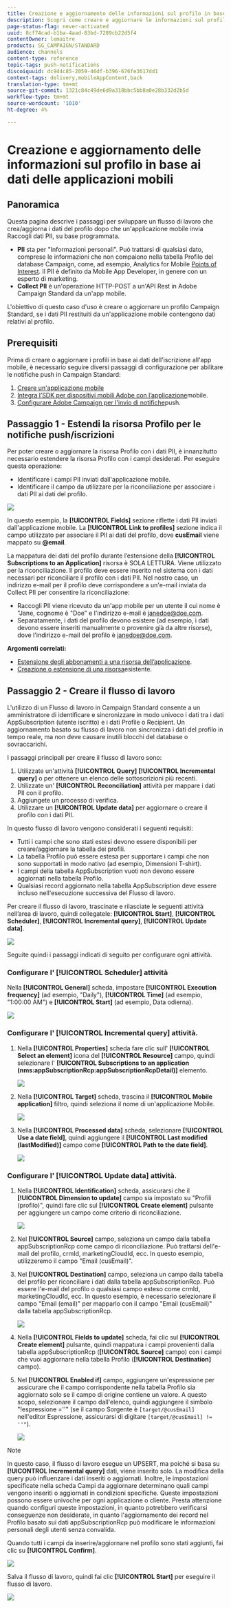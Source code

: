 ```yaml
---
title: Creazione e aggiornamento delle informazioni sul profilo in base ai dati delle applicazioni mobili
description: Scopri come creare e aggiornare le informazioni sul profilo in base ai dati delle applicazioni mobili.
page-status-flag: never-activated
uuid: 8cf74cad-b1ba-4aad-83bd-7289cb22d5f4
contentOwner: lemaitre
products: SG_CAMPAIGN/STANDARD
audience: channels
content-type: reference
topic-tags: push-notifications
discoiquuid: dc944c85-2059-46df-b396-676fe3617dd1
context-tags: delivery,mobileAppContent,back
translation-type: tm+mt
source-git-commit: 1321c84c49de6d9a318bbc5bb8a0e28b332d2b5d
workflow-type: tm+mt
source-wordcount: '1010'
ht-degree: 4%

---
```



# Creazione e aggiornamento delle informazioni sul profilo in base ai dati delle applicazioni mobili

## Panoramica

Questa pagina descrive i passaggi per sviluppare un flusso di lavoro che crea/aggiorna i dati del profilo dopo che un&#39;applicazione mobile invia Raccogli dati PII, su base programmata.

* **PII** sta per &quot;Informazioni personali&quot;. Può trattarsi di qualsiasi dato, comprese le informazioni che non compaiono nella tabella Profilo del database Campaign, come, ad esempio, Analytics for Mobile [Points of Interest](../../integrating/using/about-campaign-points-of-interest-data-integration.md). Il PII è definito da Mobile App Developer, in genere con un esperto di marketing.
* **Collect PII** è un&#39;operazione HTTP-POST a un&#39;API Rest in  Adobe Campaign Standard da un&#39;app mobile.

L&#39;obiettivo di questo caso d&#39;uso è creare o aggiornare un profilo Campaign Standard, se i dati PII restituiti da un&#39;applicazione mobile contengono dati relativi al profilo.

## Prerequisiti

Prima di creare o aggiornare i profili in base ai dati dell&#39;iscrizione all&#39;app mobile, è necessario seguire diversi passaggi di configurazione per abilitare le notifiche push in Campaign Standard:

1. [Creare un&#39;applicazione mobile](../../administration/using/configuring-a-mobile-application.md)
1. [Integra l’SDK per dispositivi mobili  Adobe con l’applicazione](https://helpx.adobe.com/it/campaign/kb/integrate-mobile-sdk.html)mobile.
1. [Configurare  Adobe Campaign per l&#39;invio di notifiche](https://docs.adobe.com/content/help/it-IT/campaign-standard/using/administrating/configuring-channels/configuring-a-mobile-application.html)push.

## Passaggio 1 - Estendi la risorsa Profilo per le notifiche push/iscrizioni

Per poter creare o aggiornare la risorsa Profilo con i dati PII, è innanzitutto necessario estendere la risorsa Profilo con i campi desiderati. Per eseguire questa operazione:

* Identificare i campi PII inviati dall&#39;applicazione mobile.
* Identificare il campo da utilizzare per la riconciliazione per associare i dati PII ai dati del profilo.

![](assets/update_profile1.png)

In questo esempio, la **[!UICONTROL Fields]** sezione riflette i dati PII inviati dall&#39;applicazione mobile. La **[!UICONTROL Link to profiles]** sezione indica il campo utilizzato per associare il PII ai dati del profilo, dove **cusEmail** viene mappato su **@email**.

La mappatura dei dati del profilo durante l’estensione della **[!UICONTROL Subscriptions to an Application]** risorsa è SOLA LETTURA. Viene utilizzato per la riconciliazione. Il profilo deve essere inserito nel sistema con i dati necessari per riconciliare il profilo con i dati PII. Nel nostro caso, un indirizzo e-mail per il profilo deve corrispondere a un&#39;e-mail inviata da Collect PII per consentire la riconciliazione:

* Raccogli PII viene ricevuto da un&#39;app mobile per un utente il cui nome è &quot;Jane, cognome è &quot;Doe&quot; e l&#39;indirizzo e-mail è janedoe@doe.com.
* Separatamente, i dati del profilo devono esistere (ad esempio, i dati devono essere inseriti manualmente o provenire già da altre risorse), dove l&#39;indirizzo e-mail del profilo è janedoe@doe.com.

**Argomenti correlati:**

* [Estensione degli abbonamenti a una risorsa dell’applicazione](../../developing/using/extending-the-subscriptions-to-an-application-resource.md).
* [Creazione o estensione di una risorsa](../../developing/using/key-steps-to-add-a-resource.md)esistente.

## Passaggio 2 - Creare il flusso di lavoro

L&#39;utilizzo di un Flusso di lavoro in Campaign Standard consente a un amministratore di identificare e sincronizzare in modo univoco i dati tra i dati AppSubscription (utente iscritto) e i dati Profile o Recipient. Un aggiornamento basato su flusso di lavoro non sincronizza i dati del profilo in tempo reale, ma non deve causare inutili blocchi del database o sovraccarichi.

I passaggi principali per creare il flusso di lavoro sono:

1. Utilizzate un&#39;attività **[!UICONTROL Query]** **[!UICONTROL Incremental query]** o per ottenere un elenco delle sottoscrizioni più recenti.
1. Utilizzate un&#39; **[!UICONTROL Reconciliation]** attività per mappare i dati PII con il profilo.
1. Aggiungete un processo di verifica.
1. Utilizzare un **[!UICONTROL Update data]** per aggiornare o creare il profilo con i dati PII.

In questo flusso di lavoro vengono considerati i seguenti requisiti:

* Tutti i campi che sono stati estesi devono essere disponibili per creare/aggiornare la tabella dei profili.
* La tabella Profilo può essere estesa per supportare i campi che non sono supportati in modo nativo (ad esempio, Dimensioni T-shirt).
* I campi della tabella AppSubscription vuoti non devono essere aggiornati nella tabella Profilo.
* Qualsiasi record aggiornato nella tabella AppSubscription deve essere incluso nell&#39;esecuzione successiva del Flusso di lavoro.

Per creare il flusso di lavoro, trascinate e rilasciate le seguenti attività nell’area di lavoro, quindi collegatele: **[!UICONTROL Start]**, **[!UICONTROL Scheduler]**, **[!UICONTROL Incremental query]**, **[!UICONTROL Update data]**.

![](assets/update_profile0.png)

Seguite quindi i passaggi indicati di seguito per configurare ogni attività.

### Configurare l&#39; **[!UICONTROL Scheduler]** attività

Nella **[!UICONTROL General]** scheda, impostare **[!UICONTROL Execution frequency]** (ad esempio, &quot;Daily&quot;), **[!UICONTROL Time]** (ad esempio, &quot;1:00:00 AM&quot;) e **[!UICONTROL Start]** (ad esempio, Data odierna).

![](assets/update_profile2.png)

### Configurare l&#39; **[!UICONTROL Incremental query]** attività.

1. Nella **[!UICONTROL Properties]** scheda fare clic sull&#39; **[!UICONTROL Select an element]** icona del **[!UICONTROL Resource]** campo, quindi selezionare l&#39; **[!UICONTROL Subscriptions to an application (nms:appSubscriptionRcp:appSubscriptionRcpDetail)]** elemento.

   ![](assets/update_profile3.png)

1. Nella **[!UICONTROL Target]** scheda, trascina il **[!UICONTROL Mobile application]** filtro, quindi seleziona il nome di un&#39;applicazione Mobile.

   ![](assets/update_profile4.png)

1. Nella **[!UICONTROL Processed data]** scheda, selezionare **[!UICONTROL Use a date field]**, quindi aggiungere il **[!UICONTROL Last modified (lastModified)]** campo come **[!UICONTROL Path to the date field]**.

   ![](assets/update_profile5.png)

### Configurare l&#39; **[!UICONTROL Update data]** attività.

1. Nella **[!UICONTROL Identification]** scheda, assicurarsi che il **[!UICONTROL Dimension to update]** campo sia impostato su &quot;Profili (profilo)&quot;, quindi fare clic sul **[!UICONTROL Create element]** pulsante per aggiungere un campo come criterio di riconciliazione.

   ![](assets/update_profile_createelement.png)

1. Nel **[!UICONTROL Source]** campo, seleziona un campo dalla tabella appSubscriptionRcp come campo di riconciliazione. Può trattarsi dell&#39;e-mail del profilo, crmId, marketingCloudId, ecc. In questo esempio, utilizzeremo il campo &quot;Email (cusEmail)&quot;.

1. Nel **[!UICONTROL Destination]** campo, seleziona un campo dalla tabella del profilo per riconciliare i dati dalla tabella appSubscriptionRcp. Può essere l&#39;e-mail del profilo o qualsiasi campo esteso come crmId, marketingCloudId, ecc. In questo esempio, è necessario selezionare il campo &quot;Email (email)&quot; per mapparlo con il campo &quot;Email (cusEmail)&quot; dalla tabella appSubscriptionRcp.

   ![](assets/update_profile7.png)

1. Nella **[!UICONTROL Fields to update]** scheda, fai clic sul **[!UICONTROL Create element]** pulsante, quindi mappatura i campi provenienti dalla tabella appSubscriptionRcp (**[!UICONTROL Source]** campo) con i campi che vuoi aggiornare nella tabella Profilo (**[!UICONTROL Destination]** campo).

1. Nel **[!UICONTROL Enabled if]** campo, aggiungere un&#39;espressione per assicurare che il campo corrispondente nella tabella Profilo sia aggiornato solo se il campo di origine contiene un valore. A questo scopo, selezionare il campo dall&#39;elenco, quindi aggiungere il simbolo &quot;!espressione =&#39;&#39;&quot; (se il campo Sorgente è `[target/@cusEmail]` nell&#39;editor Espressione, assicurarsi di digitare `[target/@cusEmail] != ''"`).

   ![](assets/update_profile8.png)

>[!NOTE]
>
>In questo caso, il flusso di lavoro esegue un UPSERT, ma poiché si basa su **[!UICONTROL Incremental query]** dati, viene inserito solo. La modifica della query può influenzare i dati inseriti o aggiornati.
>Inoltre, le impostazioni specificate nella scheda Campi da aggiornare determinano quali campi vengono inseriti o aggiornati in condizioni specifiche. Queste impostazioni possono essere univoche per ogni applicazione o cliente.
>Presta attenzione quando configuri queste impostazioni, in quanto potrebbero verificarsi conseguenze non desiderate, in quanto l&#39;aggiornamento dei record nel Profilo basato sui dati appSubscriptionRcp può modificare le informazioni personali degli utenti senza convalida.

Quando tutti i campi da inserire/aggiornare nel profilo sono stati aggiunti, fai clic su **[!UICONTROL Confirm]**.

![](assets/update_profile9.png)

Salva il flusso di lavoro, quindi fai clic **[!UICONTROL Start]** per eseguire il flusso di lavoro.

![](assets/update_profile10.png)
